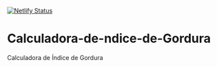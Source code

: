 [![Netlify Status](https://api.netlify.com/api/v1/badges/6684c6b2-03e9-4cb1-96e9-c486f7198e61/deploy-status)](https://app.netlify.com/sites/calculadoradeindicedegordura/deploys)

# Calculadora-de-ndice-de-Gordura
Calculadora de Índice de Gordura
